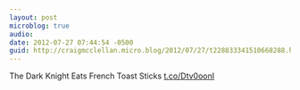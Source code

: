 ```yaml
---
layout: post
microblog: true
audio: 
date: 2012-07-27 07:44:54 -0500
guid: http://craigmcclellan.micro.blog/2012/07/27/t228833341510668288.html
---
```

The Dark Knight Eats French Toast Sticks [t.co/Dtv0oonI](http://t.co/Dtv0oonI)
